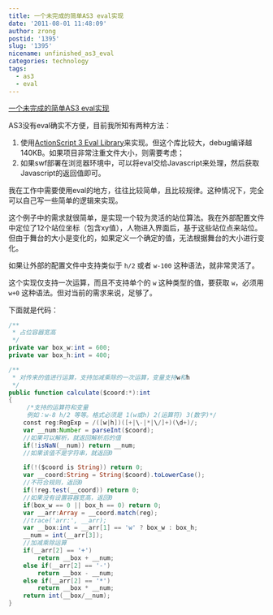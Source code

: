 ```yaml
---
title: 一个未完成的简单AS3 eval实现
date: '2011-08-01 11:48:09'
author: zrong
postid: '1395'
slug: '1395'
nicename: unfinished_as3_eval
categories: technology
tags:
  - as3
  - eval
---
```


[一个未完成的简单AS3 eval实现](http://blog.zengrong.net/post/1395.html)

AS3没有eval确实不方便，目前我所知有两种方法：

1. 使用[ActionScript 3 Eval Library](http://eval.hurlant.com/)来实现。但这个库比较大，debug编译越140KB。如果项目非常注重文件大小，则需要考虑；
2. 如果swf部署在浏览器环境中，可以将eval交给Javascript来处理，然后获取Javascript的返回值即可。

我在工作中需要使用eval的地方，往往比较简单，且比较规律。这种情况下，完全可以自己写一些简单的逻辑来实现。

这个例子中的需求就很简单，是实现一个较为灵活的站位算法。我在外部配置文件中定位了12个站位坐标（包含xy值），人物进入界面后，基于这些站位点来站位。但由于舞台的大小是变化的，如果定义一个确定的值，无法根据舞台的大小进行变化。

如果让外部的配置文件中支持类似于 `h/2` 或者 `w-100` 这种语法，就非常灵活了。

这个实现仅支持一次运算，而且不支持单个的 `w` 这种类型的值，要获取 `w`，必须用 `w+0` 这种语法。但对当前的需求来说，足够了。

下面就是代码：<!--more-->

``` actionscript
/**
 * 占位容器宽高
 */
private var box_w:int = 600;
private var box_h:int = 400;

/**
 * 对传来的值进行运算，支持加减乘除的一次运算，变量支持w和h
 */
public function calculate($coord:*):int
{
	 /*支持的运算符和变量
	 例如：w-8 h/2 等等。格式必须是 1(w或h) 2(运算符) 3(数字)*/
	const reg:RegExp = /([w|h])([+|\-|*|\/]+)(\d+)/;
	var __num:Number = parseInt($coord);
	//如果可以解析，就返回解析后的值
	if(!isNaN(__num)) return __num;
	//如果该值不是字符串，就返回0

	if(!($coord is String)) return 0;
	var __coord:String = String($coord).toLowerCase();
	//不符合规则，返回0
	if(!reg.test(__coord)) return 0;
	//如果没有设置容器宽高，返回0
	if(box_w == 0 || box_h == 0) return 0;
	var __arr:Array = __coord.match(reg);
	//trace('arr:', __arr);
	var __box:int = __arr[1] == 'w' ? box_w : box_h;
	__num = int(__arr[3]);
	//加减乘除运算
	if(__arr[2] == '+')
		return __box + __num;
	else if(__arr[2] == '-')
		return __box - __num;
	else if(__arr[2] == '*')
		return __box * __num;
	return int(__box/__num);
}
```
